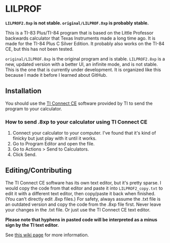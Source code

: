 # LILPROF
**`LILPROF2.8xp` is not stable. `original/LILPROF.8xp` is probably stable.**

This is a TI-83 Plus/TI-84 program that is based on the Little Professor backwards calculator that Texas Instruments made a long time ago. It is made for the TI-84 Plus C Silver Edition. It probably also works on the TI-84 CE, but this has not been tested.

`original/LILPROF.8xp` is the original program and is stable. `LILPROF2.8xp` is a new, updated version with a better UI, an infinite mode, and is not stable. This is the one that is currently under development. It is organized like this because I made it before I learned about GitHub.

## Installation

You should use the [TI Connect CE](https://education.ti.com/en/products/computer-software/ti-connect-sw) software provided by TI to send the program to your calculator.

### How to send .8xp to your calculator using TI Connect CE

1. Connect your calculator to your computer. I've found that it's kind of finicky but just play with it until it works.
2. Go to Program Editor and open the file.
3. Go to Actions > Send to Calculators.
4. Click Send.

## Editing/Contributing

The TI Connect CE software has its own text editor, but it's pretty sparse. I would copy the code from that editor and paste it into `LILPROF2_copy.txt` to edit it with a different text editor, then copy/paste it back when finished. (You can't directly edit .8xp files.) For safety, always assume the .txt file is an outdated version and copy the code from the .8xp file first. Never leave your changes in the .txt file. Or just use the TI Connect CE text editor.

**Please note that hyphens in pasted code will be interpreted as a minus sign by the TI text editor.**

See [this wiki page](https://github.com/Schobbish/LILPROF/wiki/Negative-signs) for more information.
